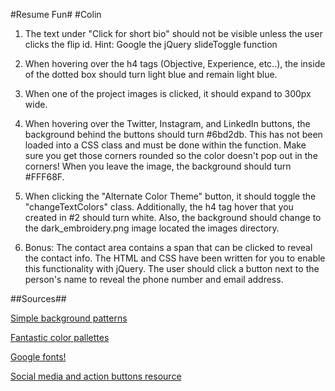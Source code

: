 #Resume Fun#
#Colin
1. The text under "Click for short bio" should not be visible unless the user clicks the flip id.
   Hint: Google the jQuery slideToggle function

1. When hovering over the h4 tags (Objective, Experience, etc..), the inside of the dotted box should turn light blue and remain light blue.

1. When one of the project images is clicked, it should expand to 300px wide.

1. When hovering over the Twitter, Instagram, and LinkedIn buttons, the background behind the buttons should turn   #6bd2db. This has not been loaded into a CSS class and must be done within the function. Make sure you get those corners rounded so the color doesn't pop out in the corners! When you leave the image, the background should turn #FFF68F.

1. When clicking the "Alternate Color Theme" button, it should toggle the "changeTextColors" class.
   Additionally, the h4 tag hover that you created in #2 should turn white.
   Also, the background should change to the dark_embroidery.png image located the images directory.

1. Bonus:
   The contact area contains a span that can be clicked to reveal the contact info. The HTML and CSS have been
   written for you to enable this functionality with jQuery. The user should click a button next to the person's name to reveal the phone number and email address.



##Sources##

[Simple background patterns](http://subtlepatterns.com/)

[Fantastic color pallettes](http://www.colourlovers.com/palettes)

[Google fonts!](https://www.google.com/fonts)

[Social media and action buttons resource](http://www.iconsdb.com/)
